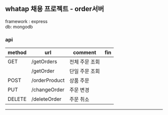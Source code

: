 ## whatap 채용 프로젝트 - order서버

framework : express  
db: mongodb

### api

| method | url           | comment        | fin |
| ------ | ------------- | -------------- | --- |
| GET    | /getOrders    | 전체 주문 조회 |     |
|        | /getOrder     | 단일 주문 조회 |     |
| POST   | /orderProduct | 상품 주문      |     |
| PUT    | /changeOrder  | 주문 변경      |
| DELETE | /deleteOrder  | 주문 취소      |

---
